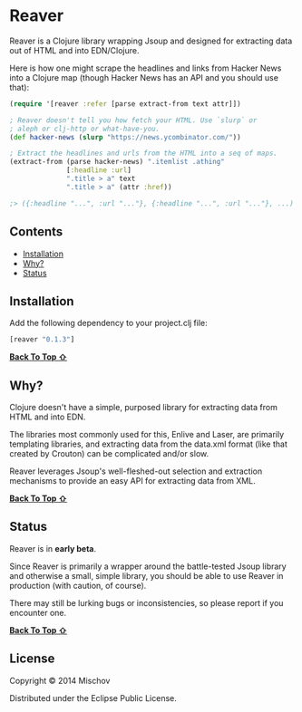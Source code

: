 # Reaver

Reaver is a Clojure library wrapping Jsoup and designed for extracting data out of HTML and into EDN/Clojure.

Here is how one might scrape the headlines and links from Hacker News into a Clojure map (though Hacker News has an API and you should use that):

```Clojure
(require '[reaver :refer [parse extract-from text attr]])

; Reaver doesn't tell you how fetch your HTML. Use `slurp` or
; aleph or clj-http or what-have-you.
(def hacker-news (slurp "https://news.ycombinator.com/"))

; Extract the headlines and urls from the HTML into a seq of maps.
(extract-from (parse hacker-news) ".itemlist .athing"
              [:headline :url]
              ".title > a" text
              ".title > a" (attr :href))

;> ({:headline "...", :url "..."}, {:headline "...", :url "..."}, ...)
```

## Contents

- [Installation](#installation)
- [Why?](#why)
- [Status](#status)


## Installation

Add the following dependency to your project.clj file:

```clojure
[reaver "0.1.3"]
```
[**Back To Top ⇧**](#contents)


## Why?

Clojure doesn't have a simple, purposed library for extracting data from HTML and into EDN.

The libraries most commonly used for this, Enlive and Laser, are primarily templating libraries, and extracting data from the data.xml format (like that created by Crouton) can be complicated and/or slow.

Reaver leverages Jsoup's well-fleshed-out selection and extraction mechanisms to provide an easy API for extracting data from XML.

[**Back To Top ⇧**](#contents)

## Status

Reaver is in **early beta**.

Since Reaver is primarily a wrapper around the battle-tested Jsoup library and otherwise a small, simple library, you should be able to use Reaver in production (with caution, of course).

There may still be lurking bugs or inconsistencies, so please report if you encounter one.

[**Back To Top ⇧**](#contents)

## License

Copyright © 2014 Mischov

Distributed under the Eclipse Public License.
